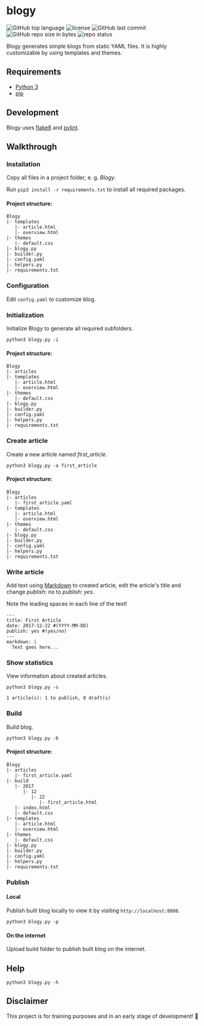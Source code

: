 # blogy
![GitHub top language](https://img.shields.io/github/languages/top/schdav/blogy.svg)
![license](https://img.shields.io/github/license/schdav/blogy.svg)
![GitHub last commit](https://img.shields.io/github/last-commit/schdav/blogy.svg)
![GitHub repo size in bytes](https://img.shields.io/github/repo-size/schdav/blogy.svg)
![repo status](https://img.shields.io/badge/repo%20status-reuploaded-orange.svg)

Blogy generates simple blogs from static YAML files.
It is highly customizable by using templates and themes.

## Requirements
* [Python 3](https://www.python.org/)
* [pip](https://pip.pypa.io/)

## Development
Blogy uses [flake8](https://pypi.org/project/flake8/) and [pylint](https://pypi.org/project/pylint/).

## Walkthrough
### Installation
Copy all files in a project folder, e. g. *Blogy*.

Run `pip3 install -r requirements.txt` to install all required packages.

#### Project structure:
```
Blogy
|- templates
   |- article.html
   |- overview.html
|- themes
   |- default.css
|- blogy.py
|- builder.py
|- config.yaml
|- helpers.py
|- requirements.txt
```

### Configuration
Edit `config.yaml` to customize blog.

### Initialization
Initialize Blogy to generate all required subfolders.

`python3 blogy.py -i`

#### Project structure:
```
Blogy
|- articles
|- templates
   |- article.html
   |- overview.html
|- themes
   |- default.css
|- blogy.py
|- builder.py
|- config.yaml
|- helpers.py
|- requirements.txt
```

### Create article
Create a new article named *first_article*.

`python3 blogy.py -a first_article`

#### Project structure:
```
Blogy
|- articles
   |- first_article.yaml
|- templates
   |- article.html
   |- overview.html
|- themes
   |- default.css
|- blogy.py
|- builder.py
|- config.yaml
|- helpers.py
|- requirements.txt
```

### Write article
Add text using [Markdown](https://daringfireball.net/projects/markdown/) to created article, edit the article's title and change *publish: no* to *publish: yes*.

Note the leading spaces in each line of the text!

```
---
title: First Article
date: 2017-12-22 #(YYYY-MM-DD)
publish: yes #(yes/no)
---
markdown: |
  Text goes here...
```

### Show statistics
View information about created articles.

`python3 blogy.py -s`

```
1 article(s): 1 to publish, 0 draft(s)
```

### Build
Build blog.

`python3 blogy.py -b`

#### Project structure:
```
Blogy
|- articles
   |- first_article.yaml
|- build
   |- 2017
      |- 12
         |- 22
            |- first_article.html
   |- index.html
   |- default.css
|- templates
   |- article.html
   |- overview.html
|- themes
   |- default.css
|- blogy.py
|- builder.py
|- config.yaml
|- helpers.py
|- requirements.txt
```

### Publish
#### Local
Publish built blog locally to view it by visiting `http://localhost:8080`.

`python3 blogy.py -p`

#### On the internet
Upload build folder to publish built blog on the internet.

## Help
`python3 blogy.py -h`

## Disclaimer
This project is for training purposes and in an early stage of development! :construction:
